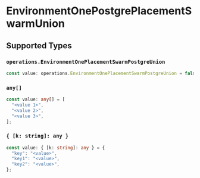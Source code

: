 # EnvironmentOnePostgrePlacementSwarmUnion


## Supported Types

### `operations.EnvironmentOnePlacementSwarmPostgreUnion`

```typescript
const value: operations.EnvironmentOnePlacementSwarmPostgreUnion = false;
```

### `any[]`

```typescript
const value: any[] = [
  "<value 1>",
  "<value 2>",
  "<value 3>",
];
```

### `{ [k: string]: any }`

```typescript
const value: { [k: string]: any } = {
  "key": "<value>",
  "key1": "<value>",
  "key2": "<value>",
};
```

